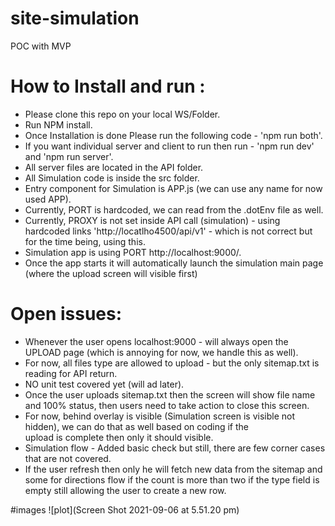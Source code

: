 # site-simulation

POC with MVP

# How to Install and run :

- Please clone this repo on your local WS/Folder.
- Run NPM install.
- Once Installation is done Please run the following code - 'npm run both'.
- If you want individual server and client to run then run - 'npm run dev' and 'npm run server'.
- All server files are located in the API folder.
- All Simulation code is inside the src folder.
- Entry component for Simulation is APP.js (we can use any name for now used APP).
- Currently, PORT is hardcoded, we can read from the .dotEnv file as well.
- Currently, PROXY is not set inside API call (simulation) - using hardcoded links 'http://locatlho4500/api/v1' - which is not correct but for the time being, using this.
- Simulation app is using PORT http://localhost:9000/.
- Once the app starts it will automatically launch the simulation main page (where the upload screen will visible first)

# Open issues:

- Whenever the user opens localhost:9000 - will always open the UPLOAD page (which is annoying for now, we handle this as well).
- For now, all files type are allowed to upload - but the only sitemap.txt is reading for API return.
- NO unit test covered yet (will ad later).
- Once the user uploads sitemap.txt then the screen will show file name and 100% status, then users need to take action to close this screen.
- For now, behind overlay is visible (Simulation screen is visible not hidden), we can do that as well based on coding if the upload is complete then only it should visible.
- Simulation flow - Added basic check but still, there are few corner cases that are not covered.
- If the user refresh then only he will fetch new data from the sitemap and some for directions flow if the count is more than two if the type field is empty still allowing the user to create a new row.

#images
![plot](Screen Shot 2021-09-06 at 5.51.20 pm)
